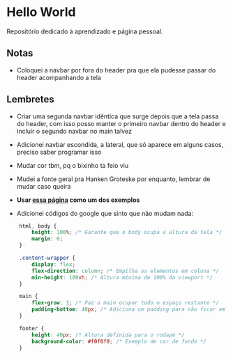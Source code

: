 # Hello World

Repositório dedicado à aprendizado e página pessoal.

## Notas

- Coloquei a navbar por fora do header pra que ela pudesse passar do header acompanhando a tela

## Lembretes

- Criar uma segunda navbar idêntica que surge depois que a tela passa do header, com isso posso manter o primeiro navbar dentro do header e incluir o segundo navbar no main talvez
- Adicionei navbar escondida, a lateral, que só aparece em alguns casos, preciso saber programar isso
- Mudar cor tbm, pq o bixinho ta feio viu
- Mudei a fonte geral pra Hanken Groteske por enquanto, lembrar de mudar caso queira
- **Usar [essa página](https://www.tabloid0120.com) como um dos exemplos**

- Adicionei códigos do google que sinto que não mudam nada:
```CSS
    html, body {
        height: 100%; /* Garante que o body ocupa a altura da tela */
        margin: 0;
    }

    .content-wrapper {
        display: flex;
        flex-direction: column; /* Empilha os elementos em coluna */
        min-height: 100vh; /* Altura mínima de 100% da viewport */
    }

    main {
        flex-grow: 1; /* Faz o main ocupar todo o espaço restante */
        padding-bottom: 40px; /* Adiciona um padding para não ficar em cima do footer */
    }

    footer {
        height: 40px; /* Altura definida para o rodapé */
        background-color: #f0f0f0; /* Exemplo de cor de fundo */
    }
